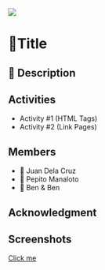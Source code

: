 <img src="https://banners.beyondco.de/PSGC-JS.png?theme=light&packageManager=npm+install&packageName=%40ageesea%2Fpsgc-js&pattern=architect&style=style_1&description=A+collection+of+philippine+geographic+data+based+on+PSGC&md=1&showWatermark=0&fontSize=100px&images=location-marker">

# 🚀Title

## 📄 Description

## Activities

- Activity #1 (HTML Tags)
- Activity #2 (Link Pages)

## Members

- 🤵 Juan Dela Cruz
- 🤵 Pepito Manaloto
- 🤵 Ben & Ben

## Acknowledgment

## Screenshots

[Click me](https://google.com)
